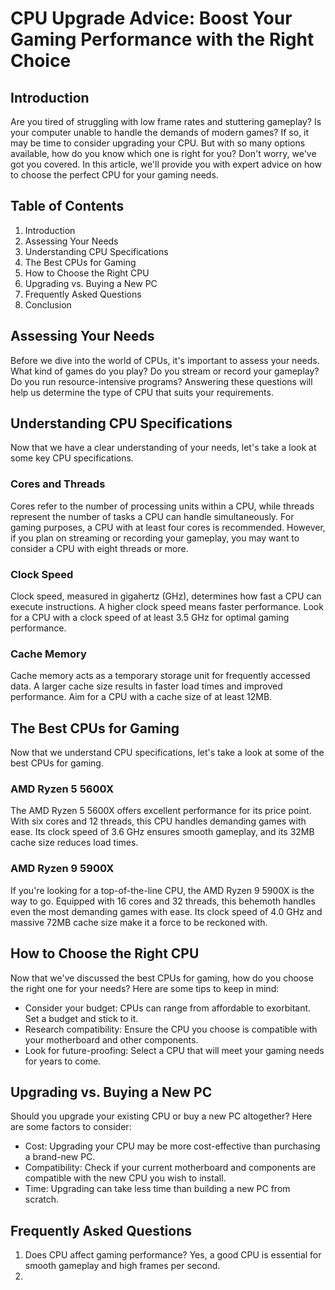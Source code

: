 CPU Upgrade Advice: Boost Your Gaming Performance with the Right Choice
=============================================================================

Introduction
------------

Are you tired of struggling with low frame rates and stuttering gameplay? Is your computer unable to handle the demands of modern games? If so, it may be time to consider upgrading your CPU. But with so many options available, how do you know which one is right for you? Don't worry, we've got you covered. In this article, we'll provide you with expert advice on how to choose the perfect CPU for your gaming needs.

Table of Contents
-----------------

1. Introduction
2. Assessing Your Needs
3. Understanding CPU Specifications
4. The Best CPUs for Gaming
5. How to Choose the Right CPU
6. Upgrading vs. Buying a New PC
7. Frequently Asked Questions
8. Conclusion

Assessing Your Needs
--------------------

Before we dive into the world of CPUs, it's important to assess your needs. What kind of games do you play? Do you stream or record your gameplay? Do you run resource-intensive programs? Answering these questions will help us determine the type of CPU that suits your requirements.

Understanding CPU Specifications
------------------------------

Now that we have a clear understanding of your needs, let's take a look at some key CPU specifications.

### Cores and Threads

Cores refer to the number of processing units within a CPU, while threads represent the number of tasks a CPU can handle simultaneously. For gaming purposes, a CPU with at least four cores is recommended. However, if you plan on streaming or recording your gameplay, you may want to consider a CPU with eight threads or more.

### Clock Speed

Clock speed, measured in gigahertz (GHz), determines how fast a CPU can execute instructions. A higher clock speed means faster performance. Look for a CPU with a clock speed of at least 3.5 GHz for optimal gaming performance.

### Cache Memory

Cache memory acts as a temporary storage unit for frequently accessed data. A larger cache size results in faster load times and improved performance. Aim for a CPU with a cache size of at least 12MB.

The Best CPUs for Gaming
---------------------------

Now that we understand CPU specifications, let's take a look at some of the best CPUs for gaming.

### AMD Ryzen 5 5600X

The AMD Ryzen 5 5600X offers excellent performance for its price point. With six cores and 12 threads, this CPU handles demanding games with ease. Its clock speed of 3.6 GHz ensures smooth gameplay, and its 32MB cache size reduces load times.

### AMD Ryzen 9 5900X

If you're looking for a top-of-the-line CPU, the AMD Ryzen 9 5900X is the way to go. Equipped with 16 cores and 32 threads, this behemoth handles even the most demanding games with ease. Its clock speed of 4.0 GHz and massive 72MB cache size make it a force to be reckoned with.

How to Choose the Right CPU
--------------------------

Now that we've discussed the best CPUs for gaming, how do you choose the right one for your needs? Here are some tips to keep in mind:

* Consider your budget: CPUs can range from affordable to exorbitant. Set a budget and stick to it.
* Research compatibility: Ensure the CPU you choose is compatible with your motherboard and other components.
* Look for future-proofing: Select a CPU that will meet your gaming needs for years to come.

Upgrading vs. Buying a New PC
-----------------------------

Should you upgrade your existing CPU or buy a new PC altogether? Here are some factors to consider:

* Cost: Upgrading your CPU may be more cost-effective than purchasing a brand-new PC.
* Compatibility: Check if your current motherboard and components are compatible with the new CPU you wish to install.
* Time: Upgrading can take less time than building a new PC from scratch.

Frequently Asked Questions
-----------------------

1. Does CPU affect gaming performance?
Yes, a good CPU is essential for smooth gameplay and high frames per second.
2.